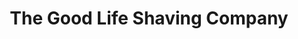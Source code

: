 ---
title: "The Good Life Shaving Company"
url: /okemos/the-good-life-shaving-company/
shop: hairdresser
---